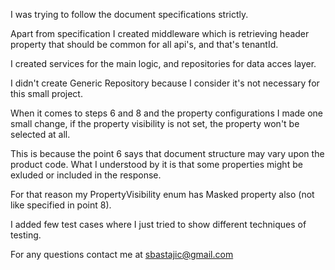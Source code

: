 I was trying to follow the document specifications strictly.

Apart from specification I created middleware which is retrieving header property that should be common for all api's, and that's tenantId.

I created services for the main logic, and repositories for data acces layer.

I didn't create Generic Repository because I consider it's not necessary for this small project.

When it comes to steps 6 and 8 and the property configurations I made one small change, if the property visibility is not set, the property won't be selected at all.

This is because the point 6 says that document structure may vary upon the product code. What I understood by it is that some properties might be exluded or included in the response.

For that reason my PropertyVisibility enum has Masked property also (not like specified in point 8).

I added few test cases where I just tried to show different techniques of testing.

For any questions contact me at sbastajic@gmail.com
